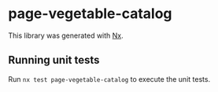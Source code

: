 # page-vegetable-catalog

This library was generated with [Nx](https://nx.dev).

## Running unit tests

Run `nx test page-vegetable-catalog` to execute the unit tests.
